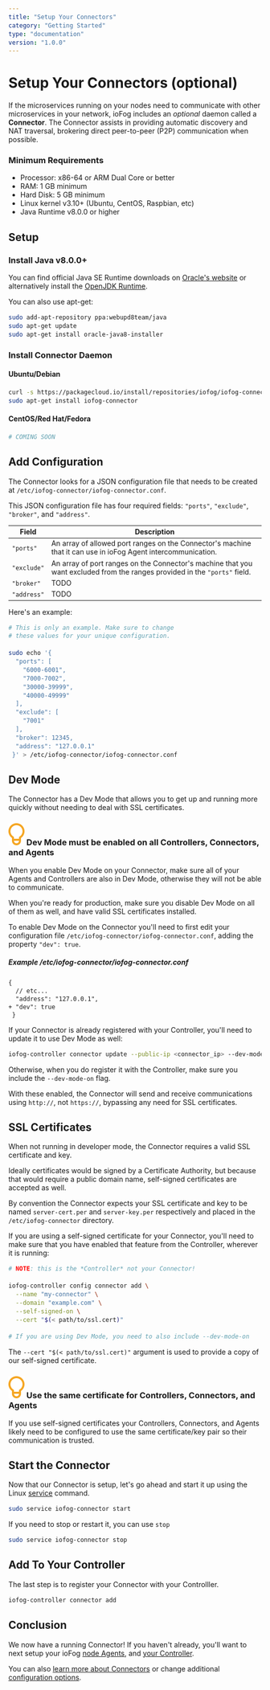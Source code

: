 ```yaml
---
title: "Setup Your Connectors"
category: "Getting Started"
type: "documentation"
version: "1.0.0"
---
```


# Setup Your Connectors (optional)
If the microservices running on your nodes need to communicate with other microservices in your network, ioFog includes an *_optional_* daemon called a **Connector**. The Connector assists in providing automatic discovery and NAT traversal, brokering direct peer-to-peer (P2P) communication when possible.

### Minimum Requirements
  - Processor: x86-64 or ARM Dual Core or better
  - RAM: 1 GB minimum
  - Hard Disk: 5 GB minimum
  - Linux kernel v3.10+ (Ubuntu, CentOS, Raspbian, etc)
  - Java Runtime v8.0.0 or higher

## Setup
### Install Java v8.0.0+
You can find official Java SE Runtime downloads on [Oracle's website](https://www.oracle.com/technetwork/java/javase/downloads/jre8-downloads-2133155.html) or alternatively install the [OpenJDK Runtime](http://openjdk.java.net/install/).

You can also use apt-get:

```sh
sudo add-apt-repository ppa:webupd8team/java
sudo apt-get update
sudo apt-get install oracle-java8-installer
```

### Install Connector Daemon
#### Ubuntu/Debian
```sh
curl -s https://packagecloud.io/install/repositories/iofog/iofog-connector/script.deb.sh | sudo bash
sudo apt-get install iofog-connector
```

#### CentOS/Red Hat/Fedora
```sh
# COMING SOON
```

## Add Configuration
The Connector looks for a JSON configuration file that needs to be created at `/etc/iofog-connector/iofog-connector.conf`.

This JSON configuration file has four required fields: `"ports"`, `"exclude"`, `"broker"`, and `"address"`.

| Field | Description |
| ----- | ----------- |
| `"ports"` | An array of allowed port ranges on the Connector's machine that it can use in ioFog Agent intercommunication. |
| `"exclude"` | An array of port ranges on the Connector's machine that you want excluded from the ranges provided in the `"ports"` field. |
| `"broker"` | TODO |
| `"address"` | TODO |

Here's an example:

```sh
# This is only an example. Make sure to change
# these values for your unique configuration.

sudo echo '{
  "ports": [
    "6000-6001",
    "7000-7002",
    "30000-39999",
    "40000-49999"
  ],
  "exclude": [
    "7001"
  ],
  "broker": 12345,
  "address": "127.0.0.1"
 }' > /etc/iofog-connector/iofog-connector.conf
 ```

## Dev Mode
The Connector has a Dev Mode that allows you to get up and running more quickly without needing to deal with SSL certificates.

<aside class="notifications tip">
  <h3><img src="/images/icos/ico-tip.svg" alt=""> Dev Mode must be enabled on all Controllers, Connectors, and Agents</h3>
  <p>When you enable Dev Mode on your Connector, make sure all of your Agents and Controllers are also in Dev Mode, otherwise they will not be able to communicate.</p>
  <p>When you're ready for production, make sure you disable Dev Mode on all of them as well, and have valid SSL certificates installed.</p>
</aside>

To enable Dev Mode on the Connector you'll need to first edit your configuration file `/etc/iofog-connector/iofog-connector.conf`, adding the property `"dev": true`.

##### Example /etc/iofog-connector/iofog-connector.conf
```git
{
  // etc...
  "address": "127.0.0.1",
+ "dev": true
 }
 ```

 If your Connector is already registered with your Controller, you'll need to update it to use Dev Mode as well:

 ```sh
 iofog-controller connector update --public-ip <connector_ip> --dev-mode-on
 ```

Otherwise, when you do register it with the Controller, make sure you include the `--dev-mode-on` flag.

With these enabled, the Connector will send and receive communications using `http://`, not `https://`, bypassing any need for SSL certificates.

## SSL Certificates
When not running in developer mode, the Connector requires a valid SSL certificate and key.

Ideally certificates would be signed by a Certificate Authority, but because that would require a public domain name, self-signed certificates are accepted as well.

By convention the Connector expects your SSL certificate and key to be named `server-cert.per` and `server-key.per` respectively and placed in the ` /etc/iofog-connector` directory.

If you are using a self-signed certificate for your Connector, you'll need to make sure that you have enabled that feature from the Controller, wherever it is running:

```sh
# NOTE: this is the *Controller* not your Connector!

iofog-controller config connector add \
  --name "my-connector" \
  --domain "example.com" \
  --self-signed-on \
  --cert "$(< path/to/ssl.cert)"

# If you are using Dev Mode, you need to also include --dev-mode-on
```

The `--cert "$(< path/to/ssl.cert)"` argument is used to provide a copy of our self-signed certificate.

<aside class="notifications tip">
  <h3><img src="/images/icos/ico-tip.svg" alt=""> Use the same certificate for Controllers, Connectors, and Agents</h3>
  <p>If you use self-signed certificates your Controllers, Connectors, and Agents likely need to be configured to use the same certificate/key pair so their communication is trusted.</p>
</aside>

## Start the Connector
Now that our Connector is setup, let's go ahead and start it up using the Linux [service](https://linux.die.net/man/8/service) command.

```sh
sudo service iofog-connector start
```

If you need to stop or restart it, you can use `stop`

```sh
sudo service iofog-connector stop
```

## Add To Your Controller
The last step is to register your Connector with your Controlller.

```sh
iofog-controller connector add
```

## Conclusion
We now have a running Connector! If you haven't already, you'll want to next setup your ioFog [node Agents](setup-your-agents), and [your Controller](setup-your-controllers).

You can also [learn more about Connectors](connector-overview) or change additional [configuration options](connectors-cli-usage).
